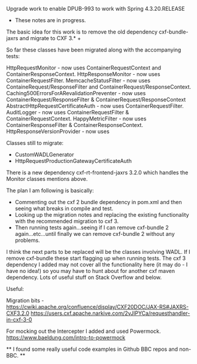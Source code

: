 Upgrade work to enable DPUB-993 to work with Spring 4.3.20.RELEASE

* These notes are in progress.

The basic idea for this work is to remove the old dependency cxf-bundle-jaxrs and migrate to CXF 3.* +

So far these classes have been migrated along with the accompanying tests:

HttpRequestMonitor  - now uses ContainerRequestContext and ContainerResponseContext.
HttpResponseMonitor - now uses ContainerRequestFilter.
MemcacheStatusFilter - now uses ContaineRequest/ResponseFilter and ContainerRequest/ResponseContext.
Caching500ErrorsForARevalidationPreventer - now uses ContainerRequest/ResponseFilter & ContainerRequest/ResponseContext
AbstractHttpRequestCertificateAuth - now uses ContainerRequestFilter.
AuditLogger - now uses ContainerRequestFilter & ContainerRequestContext.
HappyMetricFilter - now uses ContainerResponseFilter & ContainerResponseContext.
HttpResponseVersionProvider - now uses 

Classes still to migrate:

- CustomWADLGenerator
- HttpRequestProductionGatewayCertificateAuth

There is a new dependency cxf-rt-frontend-jaxrs 3.2.0 which handles the Monitor classes mentions above.

The plan I am following is basically:

- Commenting out the cxf 2 bundle  dependency in pom.xml and then seeing what breaks
in compile and test.
- Looking up the migration notes and replacing the existing functionality with the recommended
migration to cxf 3.
- Then running tests again...seeing if I can remove cxf-bundle 2 again...etc...until finally we can remove cxf-bundle 2 without
any problems.

I think the next parts to be replaced will be the classes involving WADL. If I remove cxf-bundle these start flagging up
when running tests. The cxf 3 dependency I added may not cover all the functionality here (it may do - I have no idea!)
so you may have to hunt about for another cxf maven dependency. Lots of useful stuff on Stack Overflow and below.

Useful:

Migration bits -
https://cwiki.apache.org/confluence/display/CXF20DOC/JAX-RS#JAXRS-CXF3.2.0
https://users.cxf.apache.narkive.com/2vJIPYCa/requesthandler-in-cxf-3-0

For mocking out the Intercepter I added and used Powermock.
https://www.baeldung.com/intro-to-powermock

** I found some really useful code examples in Github BBC repos and non-BBC. **
